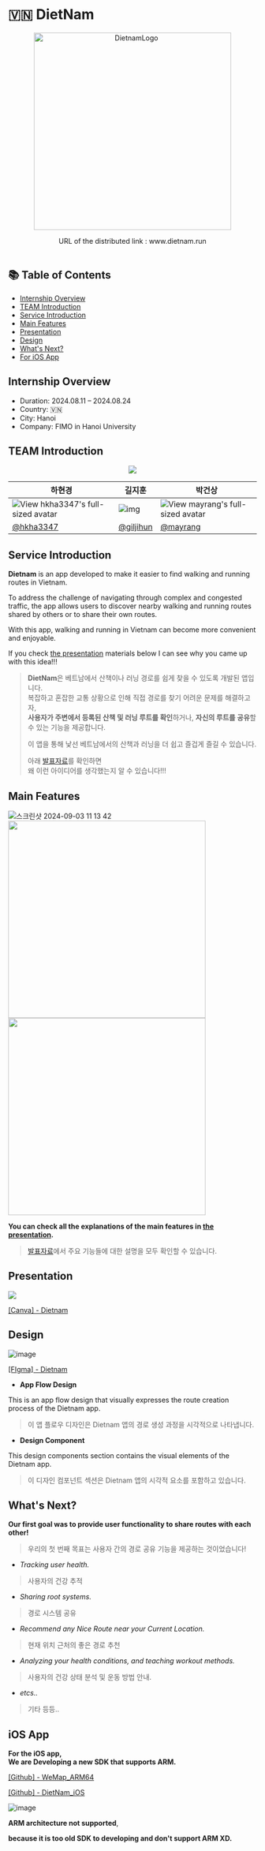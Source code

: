 # 🇻🇳 DietNam 
<p align="center">
  <img src="https://github.com/user-attachments/assets/40d67d25-9adf-4b93-ac92-bb9b4d45ed65" alt="DietnamLogo" width=400/>
</p>

<p align="center">  
  URL of the distributed link : www.dietnam.run
  <br><br>
</p>

## 📚 Table of Contents
- [Internship Overview](#internship-overview)
- [TEAM Introduction](#team-introduction)
- [Service Introduction](#service-introduction)
- [Main Features](#main-features)
- [Presentation](#presentation)
- [Design](#design)
- [What's Next?](#whats-next)
- [For iOS App](#ios-app)

## Internship Overview
- Duration: 2024.08.11 – 2024.08.24  
- Country: 🇻🇳  
- City: Hanoi  
- Company: FIMO in Hanoi University  

## TEAM Introduction

<p align="center">
  <img src=https://github.com/user-attachments/assets/5e93a42c-7128-4aa0-9ffe-cf0e08b9d4c7>
</p>


| 하현경                                                       | 길지훈                                                       | 박건상                                                       |
| ------------------------------------------------------------ | ------------------------------------------------------------ | ------------------------------------------------------------ |
| ![View hkha3347's full-sized avatar](https://avatars.githubusercontent.com/u/127192157?v=4) | ![img](https://avatars.githubusercontent.com/u/75918176?v=4) | ![View mayrang's full-sized avatar](https://avatars.githubusercontent.com/u/68384104?v=4) |
| [@hkha3347](https://github.com/hkha3347)                     | [@giljihun](https://github.com/giljihun)                     | [@mayrang](https://github.com/mayrang)                       |

## Service Introduction

**Dietnam** is an app developed to make it easier to find walking and running routes in Vietnam.

To address the challenge of navigating through complex and congested traffic, the app allows users to discover nearby walking and running routes shared by others or to share their own routes.

With this app, walking and running in Vietnam can become more convenient and enjoyable.

If you check [the presentation](https://www.canva.com/design/DAGOcRircdI/g6b3hOBDonfR-kCOw33C6Q/view?utm_content=DAGOcRircdI&utm_campaign=designshare&utm_medium=link&utm_source=editor) materials below
I can see why you came up with this idea!!!

> **DietNam**은 베트남에서 산책이나 러닝 경로를 쉽게 찾을 수 있도록 개발된 앱입니다.  
> 복잡하고 혼잡한 교통 상황으로 인해 직접 경로를 찾기 어려운 문제를 해결하고자,  
> **사용자가 주변에서 등록된 산책 및 러닝 루트를 확인**하거나, **자신의 루트를 공유**할 수 있는 기능을 제공합니다.
> 
> 이 앱을 통해 낯선 베트남에서의 산책과 러닝을 더 쉽고 즐겁게 즐길 수 있습니다.
> 
> 아래 [발표자료](https://www.canva.com/design/DAGOcRircdI/g6b3hOBDonfR-kCOw33C6Q/view?utm_content=DAGOcRircdI&utm_campaign=designshare&utm_medium=link&utm_source=editor)를 확인하면  
> 왜 이런 아이디어를 생각했는지 알 수 있습니다!!!  

## Main Features

![스크린샷 2024-09-03 11 13 42](https://github.com/user-attachments/assets/83f78698-c1f3-4a8d-85f9-20e3fb2fb5c6)
<img src=https://github.com/user-attachments/assets/29f1b1f7-be05-403d-ae5e-6bdf4dea014b width=400> <img src=https://github.com/user-attachments/assets/a52f4b63-61cc-4004-a62d-23a4c767c6dc width=400> 

**You can check all the explanations of the main features in [the presentation](https://www.figma.com/design/nR0y5DmoEMoaKAxiRVRtI7/Dietnam-Design?node-id=0-1&t=Ujkc6S5WU5OIh0tx-0).**
> [발표자료](https://www.figma.com/design/nR0y5DmoEMoaKAxiRVRtI7/Dietnam-Design?node-id=0-1&t=Ujkc6S5WU5OIh0tx-0)에서 주요 기능들에 대한 설명을 모두 확인할 수 있습니다.

## Presentation 

<img src=https://github.com/user-attachments/assets/3efe07c8-114d-48f6-92be-9f11e00886f6>

[[Canva] - Dietnam](https://www.canva.com/design/DAGOcRircdI/g6b3hOBDonfR-kCOw33C6Q/view?utm_content=DAGOcRircdI&utm_campaign=designshare&utm_medium=link&utm_source=editor)

## Design

![image](https://github.com/user-attachments/assets/a67f6a3c-2c2f-4980-a2b2-ed6ee049cdca)


[[FIgma] - Dietnam](https://www.figma.com/design/nR0y5DmoEMoaKAxiRVRtI7/Dietnam-Design?node-id=0-1&t=Ujkc6S5WU5OIh0tx-0)

- **App Flow Design**

This is an app flow design that visually expresses the route creation process of the Dietnam app.

> 이 앱 플로우 디자인은 Dietnam 앱의 경로 생성 과정을 시각적으로 나타냅니다.

- **Design Component**

This design components section contains the visual elements of the Dietnam app.
> 이 디자인 컴포넌트 섹션은 Dietnam 앱의 시각적 요소를 포함하고 있습니다.

## What's Next?

**Our first goal was to provide user functionality to share routes with each other!**

> 우리의 첫 번째 목표는 사용자 간의 경로 공유 기능을 제공하는 것이었습니다!

- *Tracking user health.*
> 사용자의 건강 추적
- *Sharing root systems.*
> 경로 시스템 공유
- *Recommend any Nice Route near your Current Location.*
> 현재 위치 근처의 좋은 경로 추천
- *Analyzing your health conditions, and teaching workout methods.*
> 사용자의 건강 상태 분석 및 운동 방법 안내.
- *etcs..*
> 기타 등등..



## iOS App

**For the iOS app,**  
**We are Developing a new SDK that supports ARM.**

[[Github] - WeMap_ARM64](https://github.com/HBNUxFIMO/WeMap_ARM64)

[[Github] - DietNam_iOS](https://github.com/HBNUxFIMO/DietNam)

![image](https://github.com/user-attachments/assets/fabea610-c17c-4595-8316-bcaeab3f153d)

**ARM architecture not supported**,

**because it is too old SDK to developing and don't support ARM XD.**
